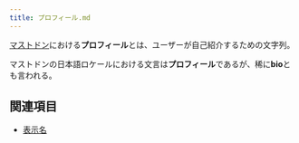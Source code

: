 ```yaml
---
title: プロフィール.md
---
```

<div>

[マストドン](/Mastodon "Mastodon")における**プロフィール**とは、ユーザーが自己紹介するための文字列。

マストドンの日本語ロケールにおける文言は**プロフィール**であるが、稀に**bio**とも言われる。

## 関連項目

-   [表示名](/%E8%A1%A8%E7%A4%BA%E5%90%8D "表示名")

</div>
